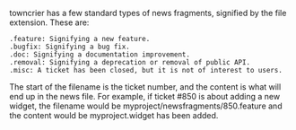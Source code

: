 towncrier has a few standard types of news fragments,
signified by the file extension. These are:

    .feature: Signifying a new feature.
    .bugfix: Signifying a bug fix.
    .doc: Signifying a documentation improvement.
    .removal: Signifying a deprecation or removal of public API.
    .misc: A ticket has been closed, but it is not of interest to users.

The start of the filename is the ticket number, and the content is what will
end up in the news file. For example, if ticket #850 is about adding a new
widget, the filename would be myproject/newsfragments/850.feature and the
content would be myproject.widget has been added.
